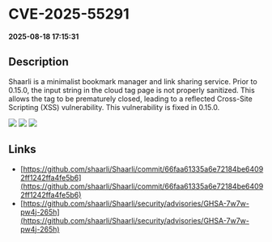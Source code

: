 # CVE-2025-55291

**2025-08-18 17:15:31**

## Description
Shaarli is a minimalist bookmark manager and link sharing service. Prior to 0.15.0, the input string in the cloud tag page is not properly sanitized. This allows the </title> tag to be prematurely closed, leading to a reflected Cross-Site Scripting (XSS) vulnerability. This vulnerability is fixed in 0.15.0.

![](https://img.shields.io/static/v1?label=Score&message=7.1&color=red)
![](https://img.shields.io/static/v1?label=Severity&message=HIGH&color=red)
![](https://img.shields.io/static/v1?label=CWE&message=XSS&color=green)

## Links
- [https://github.com/shaarli/Shaarli/commit/66faa61335a6e72184be64092ff1242ffa4fe5b6](https://github.com/shaarli/Shaarli/commit/66faa61335a6e72184be64092ff1242ffa4fe5b6)
- [https://github.com/shaarli/Shaarli/security/advisories/GHSA-7w7w-pw4j-265h](https://github.com/shaarli/Shaarli/security/advisories/GHSA-7w7w-pw4j-265h)
